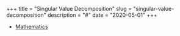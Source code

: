 +++
title = "Singular Value Decomposition"
slug = "singular-value-decomposition"
description = "#"
date = "2020-05-01"
+++

- [Mathematics](/mathematics)